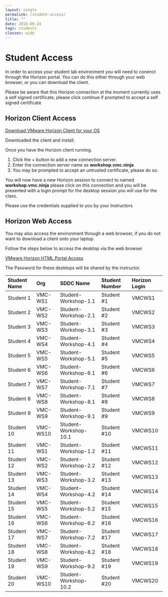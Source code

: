 ```yaml
---
layout: single
permalink: /student-access/
title: ""
date: 2018-09-24
tags: students
classes: wide
---
```

# Student Access

In order to access your student lab environment you will need to conenct through the Horizon portal. You can do this either through your web browser, or you can download the client.

Please be aware that this Horizon connection at the moment currently uses a self signed certificate, please click continue if prompted to accept a self signed certificate

## Horizon Client Access

[Download VMware Horizon Client for your OS](https://my.vmware.com/web/vmware/info?slug=desktop_end_user_computing/vmware_horizon_clients/4_0)

Downloaded the client and install.

Once you have the Horizon client running.

1. Click the *+* button to add a new connection server.
2. Enter the connection server name as **workshop.vmc.ninja**
3. You may be prompted to accept an untrusted certificate, please do so.

You will now have a new Horizon session to connect to named **workshop.vmc.ninja** please click on this connection and you will be presented with a login prompt for the desktop session you will use for the class.

Please use the credentials supplied to you by your Instructors

## Horizon Web Access

You may also access the environment through a web browser, if you do not want to download a client onto your laptop.

Follow the steps below to access the desktop via the web browser

[VMware Horizon HTML Portal Access](https://workshop.vmc.ninja/portal/webclient/index.html)

The Password for these desktops will be shared by the instructor.

| Student Name | Org      | SDDC Name | Student Number | Horizon Login |
|:-------------|:---------|:----------|:---------------|:--------------|
|Student 1|VMC-WS1|Student-Workshop-1.1|Student #1|VMCWS1|
|Student 2|VMC-WS2|Student-Workshop-2.1|Student #2|VMCWS2|
|Student 3|VMC-WS3|Student-Workshop-3.1|Student #3|VMCWS3|
|Student 4|VMC-WS4|Student-Workshop-4.1|Student #4|VMCWS4|
|Student 5|VMC-WS5|Student-Workshop-5.1|Student #5|VMCWS5|
|Student 6|VMC-WS6|Student-Workshop-6.1|Student #6|VMCWS6|
|Student 7|VMC-WS7|Student-Workshop-7.1|Student #7|VMCWS7|
|Student 8|VMC-WS8|Student-Workshop-8.1|Student #8|VMCWS8|
|Student 9|VMC-WS9|Student-Workshop-9.1|Student #9|VMCWS9|
|Student 10|VMC-WS10|Student-Workshop-10.1|Student #10|VMCWS10|
|Student 11|VMC-WS1|Student-Workshop-1.2|Student #11|VMCWS11|
|Student 12|VMC-WS2|Student-Workshop-2.2|Student #12|VMCWS12|
|Student 13|VMC-WS3|Student-Workshop-3.2|Student #13|VMCWS13|
|Student 14|VMC-WS4|Student-Workshop-4.2|Student #14|VMCWS14|
|Student 15|VMC-WS5|Student-Workshop-5.2|Student #15|VMCWS15|
|Student 16|VMC-WS6|Student-Workshop-6.2|Student #16|VMCWS16|
|Student 17|VMC-WS7|Student-Workshop-7.2|Student #17|VMCWS17|
|Student 18|VMC-WS8|Student-Workshop-8.2|Student #18|VMCWS18|
|Student 19|VMC-WS9|Student-Workshop-9.2|Student #19|VMCWS19|
|Student 20|VMC-WS10|Student-Workshop-10.2|Student #20|VMCWS20|
